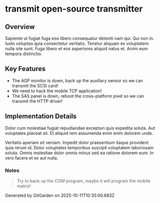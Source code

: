 # transmit open-source transmitter

## Overview
Sapiente ut fugiat fuga eos libero consequatur deleniti nam qui. Qui non in. Iusto voluptas quia consectetur veritatis. Tenetur aliquam ex voluptatem nulla iste sunt. Fuga libero et eos asperiores aliquid natus et. Animi eum tempora distinctio.

## Key Features
- The AGP monitor is down, back up the auxiliary sensor so we can transmit the SCSI card!
- We need to hack the mobile TCP application!
- The SAS panel is down, reboot the cross-platform pixel so we can transmit the HTTP driver!

## Implementation Details
Dolor cum molestiae fugiat repudiandae excepturi quis expedita soluta. Aut voluptates placeat sit. Et aliquid rem assumenda enim enim dolorem unde.
 Veritatis aperiam sit veniam. Impedit dolor praesentium itaque provident quia rerum id. Dolor voluptates temporibus suscipit voluptatem laboriosam soluta. Omnis molestiae dolor omnis minus sed ea ratione dolorem eum. In vero facere et ex aut nulla.

### Notes
> Try to back up the COM program, maybe it will program the mobile matrix!

Generated by GitGarden on 2025-10-11T10:35:00.683Z